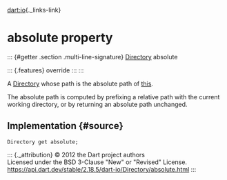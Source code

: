 [dart:io](../../dart-io/dart-io-library){._links-link}

absolute property
=================

::: {#getter .section .multi-line-signature}
[Directory](../directory-class) absolute

::: {.features}
override
:::
:::

A [Directory](../directory-class) whose path is the absolute path of
[this](../directory-class).

The absolute path is computed by prefixing a relative path with the
current working directory, or by returning an absolute path unchanged.

Implementation {#source}
--------------

``` {.language-dart data-language="dart"}
Directory get absolute;
```

::: {._attribution}
© 2012 the Dart project authors\
Licensed under the BSD 3-Clause \"New\" or \"Revised\" License.\
<https://api.dart.dev/stable/2.18.5/dart-io/Directory/absolute.html>
:::
